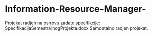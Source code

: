 # Information-Resource-Manager-
Projekat radjen na osnovu zadate specifikcije: SpecifikacijaSemestralnogProjekta.docx
Samostalno radjen projekat.
